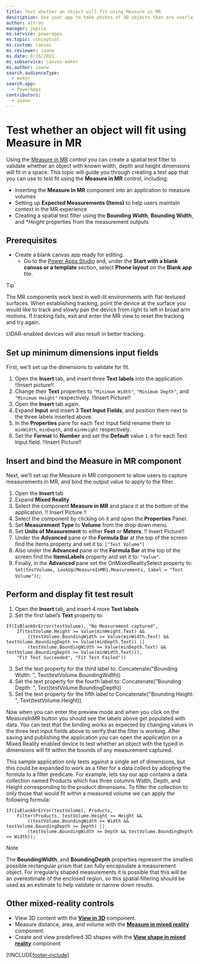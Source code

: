 ```yaml
---
title: Test whether an object will fit using Measure in MR
description: Use your app to take photos of 3D objects that are overlaid in the real world.
author: altran
manager: jopile
ms.service: powerapps
ms.topic: conceptual
ms.custom: canvas
ms.reviewer: iaanw
ms.date: 8/26/2021
ms.subservice: canvas-maker
ms.author: iaanw
search.audienceType: 
  - maker
search.app: 
  - PowerApps
contributors:
  - iaanw
---
```


# Test whether an object will fit using Measure in MR
Using the [Measure in MR](mixed-reality-component-measure-distance.md) control you can create a spatial test filter to validate whether an object with known width, depth and height dimensions will fit in a space. This topic will guide you through creating a test app that you can use to test fit using the **Measure in MR** control, including: 
- Inserting the **Measure In MR** component into an application to measure volumes
- Setting up **Expected Measurements (Items)** to help users maintain context in the MR experience
- Creating a spatial test filter using the **Bounding Width**, **Bounding Width**, and **Height* properties from the measurement outputs

## Prerequisites

- Create a blank canvas app ready for editing.
  - Go to the [Power Apps Studio](https://create.powerapps.com) and, under the **Start with a blank canvas or a template** section, select **Phone layout** on the **Blank app** tile.  

> [!TIP]
> The MR components work best in well-lit environments with flat-textured surfaces. When establishing tracking, point the device at the surface you would like to track and slowly pan the device from right to left in broad arm motions. If tracking fails, exit and enter the MR view to reset the tracking and try again.
>
> LIDAR-enabled devices will also result in better tracking.

## Set up minimum dimensions input fields

First, we’ll set up the dimensions to validate for fit.

1. Open the **Insert** tab, and insert three **Text labels** into the application.
!!Insert picture!!
2. Change their **Text** properties to `"Minimum Width"`, `"Minimum Depth"`, and `"Minimum Height"` respectively.
!!Insert Picture!!
3. Open the **Insert** tab again.
4. Expand **Input** and insert 3 **Text Input Fields**, and position them next to the three labels inserted above.
5. In the **Properties** pane for each Text Input field rename them to `minWidth`, `minDepth`, and `minHeight` respectively.
6. Set the **Format** to **Number** and set the **Default** value `1.0` for each Text Input field.
!!Insert Picture!!

## Insert and bind the Measure in MR component

Next, we’ll set up the Measure in MR component to allow users to capture measurements in MR, and bind the output value to apply to the filter.

1. Open the **Insert** tab
2. Expand **Mixed Reality**
3. Select the component **Measure in MR** and place it at the bottom of the application.
!! Insert Picture !!
4. Select the component by clicking on it and open the **Properties** Panel.
5. Set **Measurement Type** to **Volume** from the drop down menu.
6. Set **Units of Measurement** to either **Feet** or **Meters**.
!! Insert Picture!!
6. Under the **Advanced** pane or the **Formula Bar** at the top of the screen find the Items property and set it to: `["Test Volume"]`
7. Also under the **Advanced** pane or the **Formula Bar** at the top of the screen find the **ItemsLabels** property and set it to: `"Value"`.
8. Finally, in the **Advanced** pane set the OnMixedRealitySelect property to: `Set(testVolume, LookUp(MeasureInMR1.Measurements, Label = "Test Volume"))`;

## Perform and display fit test result
1. Open the **Insert** tab, and insert 4 more **Text labels**
2. Set the first label’s **Text** property to:
```
If(IsBlankOrError(testVolume), "No Measurement captured",
    If(testVolume.Height >= Value(minHeight.Text) &&
        ((testVolume.BoundingWidth >= Value(minWidth.Text) && testVolume.BoundingDepth >= Value(minDepth.Text)) ||
        (testVolume.BoundingWidth >= Value(minDepth.Text) && testVolume.BoundingDepth >= Value(minWidth.Text))),
    "Fit Test Succeeded", "Fit Test Failed"))
```
 
3. Set the text property for the third label to: Concatenate("Bounding Width: ", Text(testVolume.BoundingWidth))
4. Set the text property for the fourth label to: Concatenate("Bounding Depth: ", Text(testVolume.BoundingDepth))
5. Set the text property for the fifth label to Concatenate("Bounding Height: ", Text(testVolume.Height))

Now when you can enter the preview mode and when you click on the MeasureInMR button you should see the labels above get populated with data. You can test that the binding works as expected by changing values in the three text input fields above to verify that the filter is working. After saving and publishing the application you can open the application on a Mixed Reality enabled device to test whether an object with the typed in dimensions will fit within the bounds of any measurement captured.

This sample application only tests against a single set of dimensions, but this could be expanded to work as a filter for a data collect by adopting the formula to a filter predicate. For example, lets say our app contains a data collection named Products which has three columns Width, Depth, and Height corresponding to the product dimensions. To filter the collection to only those that would fit within a measured volume we can apply the following formula:
```
If(IsBlankOrError(testVolume), Products,
    Filter(Products, testVolume.Height >= Height &&
        ((testVolume.BoundingWidth >= Width && testVolume.BoundingDepth >= Depth) ||
        (testVolume.BoundingWidth >= Depth && testVolume.BoundingDepth >= Width));
```

> [!NOTE]
> The **BoundingWidth**, and **BoundingDepth** properties represent the smallest possible rectangular prism that can fully encapsulate a measurement object. For irregularly shaped measurements it is possible that this will be an overestimate of the enclosed region, so this spatial filtering should be used as an estimate to help validate or narrow down results.

## Other mixed-reality controls

- View 3D content with the **[View in 3D](mixed-reality-component-view-3d.md)** component.
- Measure distance, area, and volume with the **[Measure in mixed reality](mixed-reality-component-measure-distance.md)** component.
- Create and view predefined 3D shapes with the **[View shape in mixed reality](mixed-reality-component-view-shape.md)** component


[!INCLUDE[footer-include](../../includes/footer-banner.md)]
